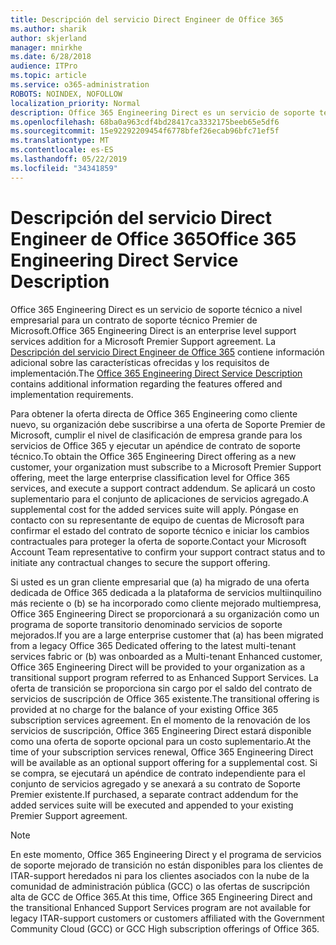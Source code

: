 ```yaml
---
title: Descripción del servicio Direct Engineer de Office 365
ms.author: sharik
author: skjerland
manager: mnirkhe
ms.date: 6/28/2018
audience: ITPro
ms.topic: article
ms.service: o365-administration
ROBOTS: NOINDEX, NOFOLLOW
localization_priority: Normal
description: Office 365 Engineering Direct es un servicio de soporte técnico a nivel empresarial para un contrato de soporte técnico Premier de Microsoft. La descripción del servicio Direct Engineer de Office 365 contiene información adicional sobre las características ofrecidas y los requisitos de implementación.
ms.openlocfilehash: 68ba0a963cdf4bd28417ca3332175beeb65e5df6
ms.sourcegitcommit: 15e92292209454f6778bfef26ecab96bfc71ef5f
ms.translationtype: MT
ms.contentlocale: es-ES
ms.lasthandoff: 05/22/2019
ms.locfileid: "34341859"
---
```

# <a name="office-365-engineering-direct-service-description"></a><span data-ttu-id="3cd47-104">Descripción del servicio Direct Engineer de Office 365</span><span class="sxs-lookup"><span data-stu-id="3cd47-104">Office 365 Engineering Direct Service Description</span></span>

<span data-ttu-id="3cd47-105">Office 365 Engineering Direct es un servicio de soporte técnico a nivel empresarial para un contrato de soporte técnico Premier de Microsoft.</span><span class="sxs-lookup"><span data-stu-id="3cd47-105">Office 365 Engineering Direct is an enterprise level support services addition for a Microsoft Premier Support agreement.</span></span> <span data-ttu-id="3cd47-106">La [Descripción del servicio Direct Engineer de Office 365](https://github.com/MicrosoftDocs/OfficeDocs-O365ServiceDescriptions/blob/master/Office%20365%20Engineering%20Direct%20-%20Svc%20Desc%20(25mar2019).pdf) contiene información adicional sobre las características ofrecidas y los requisitos de implementación.</span><span class="sxs-lookup"><span data-stu-id="3cd47-106">The [Office 365 Engineering Direct Service Description](https://github.com/MicrosoftDocs/OfficeDocs-O365ServiceDescriptions/blob/master/Office%20365%20Engineering%20Direct%20-%20Svc%20Desc%20(25mar2019).pdf) contains additional information regarding the features offered and implementation requirements.</span></span>

<span data-ttu-id="3cd47-107">Para obtener la oferta directa de Office 365 Engineering como cliente nuevo, su organización debe suscribirse a una oferta de Soporte Premier de Microsoft, cumplir el nivel de clasificación de empresa grande para los servicios de Office 365 y ejecutar un apéndice de contrato de soporte técnico.</span><span class="sxs-lookup"><span data-stu-id="3cd47-107">To obtain the Office 365 Engineering Direct offering as a new customer, your organization must subscribe to a Microsoft Premier Support offering, meet the large enterprise classification level for Office 365 services, and execute a support contract addendum.</span></span> <span data-ttu-id="3cd47-108">Se aplicará un costo suplementario para el conjunto de aplicaciones de servicios agregado.</span><span class="sxs-lookup"><span data-stu-id="3cd47-108">A supplemental cost for the added services suite will apply.</span></span> <span data-ttu-id="3cd47-109">Póngase en contacto con su representante de equipo de cuentas de Microsoft para confirmar el estado del contrato de soporte técnico e iniciar los cambios contractuales para proteger la oferta de soporte.</span><span class="sxs-lookup"><span data-stu-id="3cd47-109">Contact your Microsoft Account Team representative to confirm your support contract status and to initiate any contractual changes to secure the support offering.</span></span> 

<span data-ttu-id="3cd47-110">Si usted es un gran cliente empresarial que (a) ha migrado de una oferta dedicada de Office 365 dedicada a la plataforma de servicios multiinquilino más reciente o (b) se ha incorporado como cliente mejorado multiempresa, Office 365 Engineering Direct se proporcionará a su organización como un programa de soporte transitorio denominado servicios de soporte mejorados.</span><span class="sxs-lookup"><span data-stu-id="3cd47-110">If you are a large enterprise customer that (a) has been migrated from a legacy Office 365 Dedicated offering to the latest multi-tenant services fabric or (b) was onboarded as a Multi-tenant Enhanced customer, Office 365 Engineering Direct will be provided to your organization as a transitional support program referred to as Enhanced Support Services.</span></span> <span data-ttu-id="3cd47-111">La oferta de transición se proporciona sin cargo por el saldo del contrato de servicios de suscripción de Office 365 existente.</span><span class="sxs-lookup"><span data-stu-id="3cd47-111">The transitional offering is provided at no charge for the balance of your existing Office 365 subscription services agreement.</span></span> <span data-ttu-id="3cd47-112">En el momento de la renovación de los servicios de suscripción, Office 365 Engineering Direct estará disponible como una oferta de soporte opcional para un costo suplementario.</span><span class="sxs-lookup"><span data-stu-id="3cd47-112">At the time of your subscription services renewal, Office 365 Engineering Direct will be available as an optional support offering for a supplemental cost.</span></span> <span data-ttu-id="3cd47-113">Si se compra, se ejecutará un apéndice de contrato independiente para el conjunto de servicios agregado y se anexará a su contrato de Soporte Premier existente.</span><span class="sxs-lookup"><span data-stu-id="3cd47-113">If purchased, a separate contract addendum for the added services suite will be executed and appended to your existing Premier Support agreement.</span></span>

> [!NOTE]
> <span data-ttu-id="3cd47-114">En este momento, Office 365 Engineering Direct y el programa de servicios de soporte mejorado de transición no están disponibles para los clientes de ITAR-support heredados ni para los clientes asociados con la nube de la comunidad de administración pública (GCC) o las ofertas de suscripción alta de GCC de Office 365.</span><span class="sxs-lookup"><span data-stu-id="3cd47-114">At this time, Office 365 Engineering Direct and the transitional Enhanced Support Services program are not available for legacy ITAR-support customers or customers affiliated with the Government Community Cloud (GCC) or GCC High subscription offerings of Office 365.</span></span>
